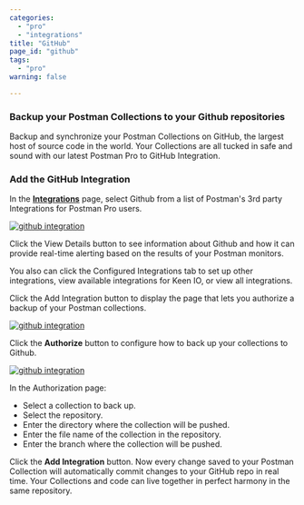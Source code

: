 ```yaml
---
categories:
  - "pro"
  - "integrations"
title: "GitHub"
page_id: "github"
tags: 
  - "pro"
warning: false

---
```


### Backup your Postman Collections to your Github repositories

Backup and synchronize your Postman Collections on GitHub, the largest host of source code in the world. Your Collections are all tucked in safe and sound with our latest Postman Pro to GitHub Integration.

### Add the GitHub Integration

In the **[Integrations](https://app.getpostman.com/dashboard/integrations)** page, select Github from a list of Postman's 3rd party Integrations for Postman Pro users.

[![github integration](https://s3.amazonaws.com/postman-static-getpostman-com/postman-docs/integrations-github.png)](https://s3.amazonaws.com/postman-static-getpostman-com/postman-docs/integrations-github.png)


Click the View Details button to see information about Github and how it can provide real-time alerting based on the results of your Postman monitors. 

You also can click the Configured Integrations tab to set up other integrations, view available integrations for Keen IO, or view all integrations.

Click the Add Integration button to display the page that lets you authorize a backup of your Postman collections.

[![github integration](https://s3.amazonaws.com/postman-static-getpostman-com/postman-docs/integrations-github-backup.png)](https://s3.amazonaws.com/postman-static-getpostman-com/postman-docs/integrations-github-backup.png)

Click the **Authorize** button to configure how to back up your collections to Github.

[![github integration](https://s3.amazonaws.com/postman-static-getpostman-com/postman-docs/integrations-github-authorized1.png)](https://s3.amazonaws.com/postman-static-getpostman-com/postman-docs/integrations-github-authorized1.png)


In the Authorization page:

* Select a collection to back up.
* Select the repository.
* Enter the directory where the collection will be pushed.
* Enter the file name of the collection in the repository.
* Enter the branch where the collection will be pushed.


Click the **Add Integration** button. Now every change saved to your Postman Collection will automatically commit changes to your GitHub repo in real time.  Your Collections and code can live together in perfect harmony in the same repository.








